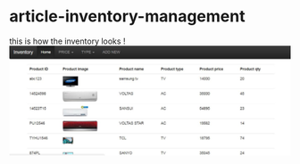 # article-inventory-management

this is how the inventory looks !
<img src="https://raw.githubusercontent.com/paras11/article-inventory-management/screenshots/home.JPG"/>
